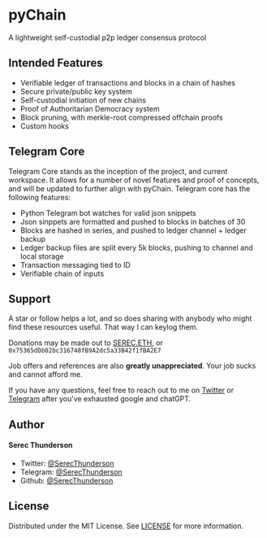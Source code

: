
# pyChain
A lightweight self-custodial p2p ledger consensus protocol

## Intended Features    
- Verifiable ledger of transactions and blocks in a chain of hashes
- Secure private/public key system
- Self-custodial initiation of new chains
- Proof of Authoritarian Democracy system
- Block pruning, with merkle-root compressed offchain proofs
- Custom hooks 

## Telegram Core
Telegram Core stands as the inception of the project, and current workspace. It allows for a number of novel features and proof of concepts, and will be updated to further align with pyChain.
Telegram core has the following features:
- Python Telegram bot watches for valid json snippets
- Json sinppets are formatted and pushed to blocks in batches of 30
- Blocks are hashed in series, and pushed to ledger channel + ledger backup
- Ledger backup files are split every 5k blocks, pushing to channel and local storage
- Transaction messaging tied to ID
- Verifiable chain of inputs

## Support  
A star or follow helps a lot, and so does sharing with anybody who might find these resources useful. That way I can keylog them.

Donations may be made out to [SEREC.ETH](https://app.ens.domains/serec.eth), or ```0x75365dDb02bc316748fB9A2dc5a33B42f1fBA2E7```

Job offers and references are also **greatly unappreciated**. Your job sucks and cannot afford me.

If you have any questions, feel free to reach out to me on [Twitter](https://twitter.com/SerecThunderson) or [Telegram](https://t.me/SerecThunderson) after you've exhausted google and chatGPT.
        
 ## Author
#### Serec Thunderson
- Twitter: [@SerecThunderson](https://twitter.com/SerecThunderson)
- Telegram: [@SerecThunderson](https://t.me/SerecThunderson)
- Github: [@SerecThunderson](https://github.com/SerecThunderson)

## License
Distributed under the MIT License. See [LICENSE](LICENSE) for more information.
